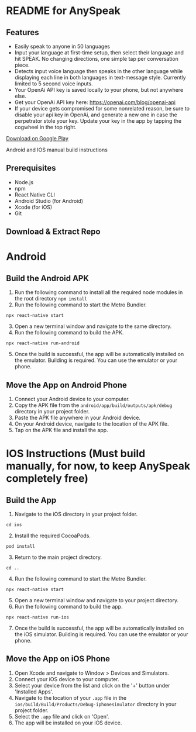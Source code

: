 # README for AnySpeak

## Features
- Easily speak to anyone in 50 languages
- Input your language at first-time setup, then select their language
and hit SPEAK. No changing directions, one simple tap per conversation piece.
- Detects input voice language then speaks in the other language
while displaying each line in both languages in text-message style.
Currently limited to 5 second voice inputs.
- Your OpenAi API key is saved locally to your phone, but not
anywhere else.
- Get your OpenAi API key here: https://openai.com/blog/openai-api
- If your device gets compromised for some nonrelated reason, be
sure to disable your api key in OpenAi, and generate a new one in
case the perpetrator stole your key. Update your key in the app by tapping the cogwheel in the top right.

<a href='https://play.google.com/store/apps/details?id=com.anyspeak'>Download on Google Play</a>

Android and IOS manual build instructions

## Prerequisites
- Node.js
- npm
- React Native CLI
- Android Studio (for Android)
- Xcode (for iOS)
- Git

## Download & Extract Repo

# Android

## Build the Android APK 
1. Run the following command to install all the required node modules in the root directory
```npm install```
2. Run the following command to start the Metro Bundler.
```
npx react-native start
```
3. Open a new terminal window and navigate to the same directory.
4. Run the following command to build the APK.
```
npx react-native run-android
```
5. Once the build is successful, the app will be automatically installed on the emulator. Building is required. You can use the emulator or your phone.

## Move the App on Android Phone
1. Connect your Android device to your computer.
2. Copy the APK file from the `android/app/build/outputs/apk/debug` directory in your project folder.
3. Paste the APK file anywhere in your Android device.
4. On your Android device, navigate to the location of the APK file.
5. Tap on the APK file and install the app.

# IOS Instructions (Must build manually, for now, to keep AnySpeak completely free)

## Build the App
1. Navigate to the iOS directory in your project folder.
```
cd ios
```
2. Install the required CocoaPods.
```
pod install
```
3. Return to the main project directory.
```
cd ..
```
4. Run the following command to start the Metro Bundler.
```
npx react-native start
```
5. Open a new terminal window and navigate to your project directory.
6. Run the following command to build the app.
```
npx react-native run-ios
```
7. Once the build is successful, the app will be automatically installed on the iOS simulator. Building is required. You can use the emulator or your phone.

## Move the App on iOS Phone
1. Open Xcode and navigate to Window > Devices and Simulators.
2. Connect your iOS device to your computer.
3. Select your device from the list and click on the '+' button under 'Installed Apps'.
4. Navigate to the location of your `.app` file in the `ios/build/Build/Products/Debug-iphonesimulator` directory in
your project folder.
5. Select the `.app` file and click on 'Open'.
6. The app will be installed on your iOS device.
